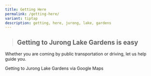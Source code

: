 ```yaml
---
title: Getting Here
permalink: /getting-here/
variant: tiptap
description: getting, here, jurong, lake, gardens
---
```

<blockquote>
<h2>Getting to <strong>Jurong Lake Gardens</strong> is easy</h2>
</blockquote>
<p>Whether you are coming by public transportation or driving, let us help
guide you.</p>
<p>Getting to Jurong Lake Gardens via Google Maps</p>
<p></p>
<p></p>